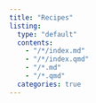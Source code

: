 ```yaml
---
title: "Recipes"
listing:
  type: "default"
  contents:
    - "/*/index.md"
    - "/*/index.qmd"
    - "/*.md"
    - "/*.qmd"
  categories: true
---
```

